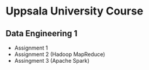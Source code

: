 # Uppsala University Course
## Data Engineering 1
- Assignment 1
- Assignment 2 (Hadoop MapReduce)
- Assingment 3 (Apache Spark)
